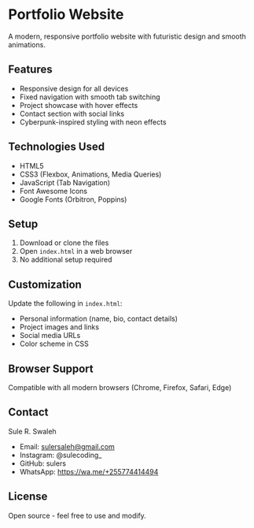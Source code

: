 # Portfolio Website

A modern, responsive portfolio website with futuristic design and smooth animations.

## Features

- Responsive design for all devices
- Fixed navigation with smooth tab switching
- Project showcase with hover effects
- Contact section with social links
- Cyberpunk-inspired styling with neon effects

## Technologies Used

- HTML5
- CSS3 (Flexbox, Animations, Media Queries)
- JavaScript (Tab Navigation)
- Font Awesome Icons
- Google Fonts (Orbitron, Poppins)

## Setup

1. Download or clone the files
2. Open `index.html` in a web browser
3. No additional setup required

## Customization

Update the following in `index.html`:
- Personal information (name, bio, contact details)
- Project images and links
- Social media URLs
- Color scheme in CSS

## Browser Support

Compatible with all modern browsers (Chrome, Firefox, Safari, Edge)

## Contact

Sule R. Swaleh
- Email: sulersaleh@gmail.com
- Instagram: @sulecoding_
- GitHub: sulers
- WhatsApp: https://wa.me/+255774414494

## License

Open source - feel free to use and modify.